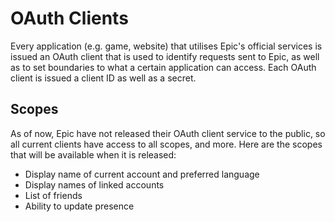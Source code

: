 # OAuth Clients
Every application (e.g. game, website) that utilises Epic's official services is issued an OAuth client that is used to identify requests sent to Epic, as well as to set boundaries to what a certain application can access. Each OAuth client is issued a client ID as well as a secret.

## Scopes
As of now, Epic have not released their OAuth client service to the public, so all current clients have access to all scopes, and more. Here are the scopes that will be available when it is released:
- Display name of current account and preferred language
- Display names of linked accounts
- List of friends
- Ability to update presence
